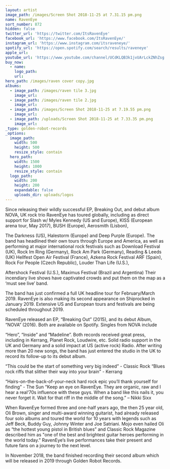 ```yaml
---
layout: artist
image_path: /images/Screen Shot 2018-11-25 at 7.31.15 pm.png
name: RavenEye
sort_number: 872
hidden: false
twitter_url: 'https://twitter.com/ItsRavenEye'
facebook_url: 'https://www.facebook.com/ItsRavenEye/'
instagram_url: 'https://www.instagram.com/itsraveneye/'
spotify_url: 'https://open.spotify.com/search/results/raveneye'
apple_url:
youtube_url: 'https://www.youtube.com/channel/UCdKLQB3k1jvUArLckZNhZsg'
buy_now:
  - name:
    logo_path:
    url:
hero_path: /images/raven cover copy.jpg
albums:
  - image_path: /images/raven tile 3.jpg
    image_url:
  - image_path: /images/raven tile 2.jpg
    image_url:
  - image_path: /images/Screen Shot 2018-11-25 at 7.19.55 pm.png
    image_url:
  - image_path: /uploads/Screen Shot 2018-11-25 at 7.33.35 pm.png
    image_url:
_type: golden-robot-records
_options:
  image_path:
    width: 500
    height: 500
    resize_style: contain
  hero_path:
    width: 1500
    height: 1000
    resize_style: contain
  logo_path:
    width: 200
    height: 200
    expandable: false
    uploads_dir: uploads/logos
---
```


Since releasing their wildly successful EP, Breaking Out, and debut album NOVA, UK rock trio RavenEye has toured globally, including as direct support for Slash w/ Myles Kennedy (US and Europe), KISS (European arena tour, May 2017), BUSH (Europe), Aerosmith (Lisbon),

The Darkness (US), Halestorm (Europe) and Deep Purple (Europe). The band has headlined their own tours through Europe and America, as well as performing at major international rock festivals such as Download Festival (UK), Rock Im Ring (Germany), Rock Am Park (Germany), Reading & Leeds (UK) Hellfest Open Air Festival (France), Azkena Rock Festival ARF (Spain), Rock For People (Czech Republic), Louder Than Life (U.S.),

Aftershock Festival (U.S.), Maximus Festival (Brazil and Argentina) Their incendiary live shows have captivated crowds and put them on the map as a ‘must see live’ band.

The band has just confirmed a full UK headline tour for February/March 2019. RavenEye is also making its second appearance on Shiprocked in January 2019. Extensive US and European tours and festivals are being scheduled throughout 2019.

RavenEye released an EP, “Breaking Out” (2015), and its debut Album, “NOVA” (2016). Both are available on Spotify. Singles from NOVA include

“Hero”, “Inside” and “Madeline”. Both records received great press, including in Kerrang, Planet Rock, Loudwire, etc. Solid radio support in the UK and Germany and a solid impact at US (active rock) Radio. After writing more than 20 new songs, the band has just entered the studio in the UK to record its follow-up to its debut album.

“This could be the start of something very big indeed” - Classic Rock “Blues rock riffs that slither their way into your brain” - Kerrang

“Hairs-on-the-back-of-your-neck hard rock epic you’ll thank yourself for finding” - The Sun “Keep an eye on RavenEye. They are organic, raw and I hear a real‘70s influence with these guys. When a band like this nails it, you never forget it. Wait for that riff in the middle of the song.” – Nikki Sixx

When RavenEye formed three and one-half years ago, the then 25 year old, Oli Brown, singer and multi-award winning guitarist, had already released four solo albums and toured the world for 10 years with legends such as Jeff Beck, Buddy Guy, Johnny Winter and Joe Satriani. Mojo even hailed Oli as “the hottest young pistol in British blues” and Classic Rock Magazine described him as "one of the best and brightest guitar heroes performing in the world today." RavenEye’s live performances take their present and future fans on a journey to the next level.

In November 2018, the band finished recording their second album which will be released in 2019 through Golden Robot Records.